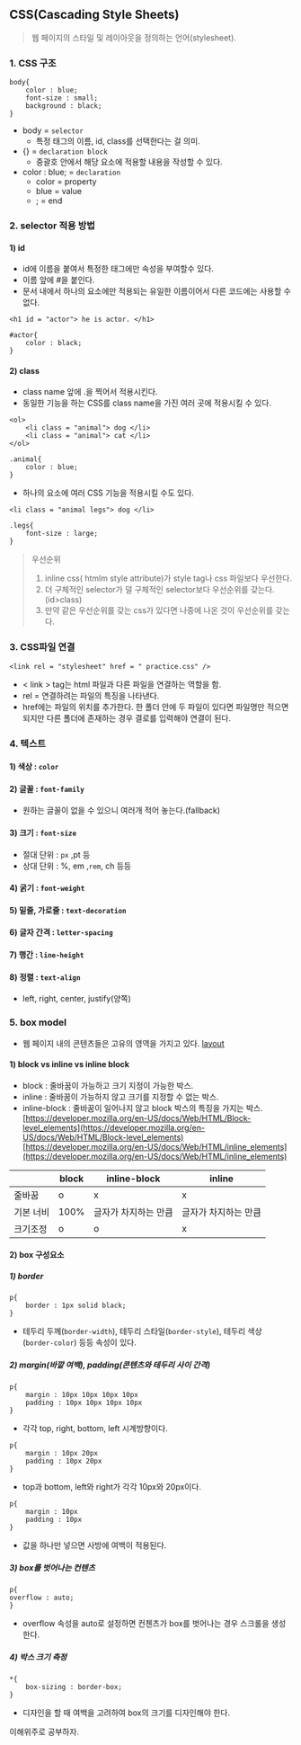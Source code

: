 ## CSS(Cascading Style Sheets)
> 웹 페이지의 스타일 및 레이아웃을 정의하는 언어(stylesheet).

### 1. CSS 구조
```
body{
    color : blue;
    font-size : small;
    background : black;
}
```
- body = `selector`
    - 특정 태그의 이름, id, class를 선택한다는 걸 의미.
- {} = `declaration block`
    - 중괄호 안에서 해당 요소에 적용할 내용을 작성할 수 있다.
- color : blue; = `declaration`
    - color = property
    - blue = value
    - ; = end
### 2. selector 적용 방법
#### 1) id
- id에 이름을 붙여서 특정한 태그에만 속성을 부여할수 있다.
- 이름 앞에 #을 붙인다.
- 문서 내에서 하나의 요소에만 적용되는 유일한 이름이어서 다른 코드에는 사용할 수 없다.
```
<h1 id = "actor"> he is actor. </h1>
```
```
#actor{
    color : black;
}
```
#### 2) class
- class name 앞에 .을 찍어서 적용시킨다.
- 동일한 기능을 하는 CSS를 class name을 가진 여러 곳에 적용시킬 수 있다.
```
<ol>
    <li class = "animal"> dog </li>
    <li class = "animal"> cat </li>
</ol>    
```
```
.animal{
    color : blue;
}
```
- 하나의 요소에 여러 CSS 기능을 적용시킬 수도 있다.
```
<li class = "animal legs"> dog </li>
```
```
.legs{
    font-size : large;
}
```

> 우선순위
> 1. inline css( htmlm style attribute)가 style tag나 css 파일보다 우선한다.
> 2. 더 구체적인 selector가 덜 구체적인 selector보다 우선순위를 갖는다. (id>class)
> 3. 만약 같은 우선순위를 갖는 css가 있다면 나중에 나온 것이 우선순위를 갖는다.


### 3. CSS파일 연결
```
<link rel = "stylesheet" href = " practice.css" />
```
- < link > tag는 html 파일과 다른 파일을 연결하는 역할을 함.
- rel = 연결하려는 파일의 특징을 나타낸다.
- href에는 파일의 위치를 추가한다. 한 폴더 안에 두 파일이 있다면 파일명만 적으면 되지만 다른 폴더에 존재하는 경우 결로를 입력해야 연결이 된다.



### 4. 텍스트
#### 1) 색상 : `color`
#### 2) 글꼴 : `font-family`
- 원하는 글꼴이 없을 수 있으니 여러개 적어 놓는다.(fallback)
#### 3) 크기 : `font-size`
- 절대 단위 : `px` ,pt 등
- 상대 단위 : %, em ,`rem`, ch 등등
#### 4) 굵기 : `font-weight`
#### 5) 밑줄, 가로줄 : `text-decoration`
#### 6) 글자 간격 : `letter-spacing`
#### 7) 행간 : `line-height`
#### 8) 정렬 : `text-align`
- left, right, center, justify(양쪽)

### 5. box model
- 웹 페이지 내의 콘텐츠들은 고유의 영역을 가지고 있다.
[layout](http://tcpschool.com/html/html_space_layouts)
#### 1) block vs inline vs inline block
- block : 줄바꿈이 가능하고 크기 지정이 가능한 박스.
- inline : 줄바꿈이 가능하지 않고 크기를 지정할 수 없는 박스.
- inline-block : 줄바꿈이 일어나지 않고 block 박스의 특징을 가지는 박스.
[https://developer.mozilla.org/en-US/docs/Web/HTML/Block-level_elements](https://developer.mozilla.org/en-US/docs/Web/HTML/Block-level_elements)
[https://developer.mozilla.org/en-US/docs/Web/HTML/inline_elements](https://developer.mozilla.org/en-US/docs/Web/HTML/inline_elements)

|    |block|inline-block|inline|
|----|-----|------------|-------|
|줄바꿈|o   |    x       |  x     |
|기본 너비|100%|글자가 차지하는 만큼|글자가 차지하는 만큼|
|크기조정|o|o|x|
####  2) box 구성요소
##### 1) border
```
p{
    border : 1px solid black;
}
```
- 테두리 두께(`border-width`), 테두리 스타일(`border-style`), 테두리 색상(`border-color`) 등등 속성이 있다.
##### 2) margin(바깥 여백), padding(콘텐츠와 테두리 사이 간격)
```
p{
    margin : 10px 10px 10px 10px
    padding : 10px 10px 10px 10px
}
```
- 각각 top, right, bottom, left 시계방향이다.

```
p{
    margin : 10px 20px 
    padding : 10px 20px 
}
```
- top과 bottom, left와 right가 각각 10px와 20px이다.
```
p{
    margin : 10px  
    padding : 10px  
}
```
- 값을 하나만 넣으면 사방에 여백이 적용된다.

##### 3) box를 벗어나는 컨텐츠
```
p{
overflow : auto;    
}
```
- overflow 속성을 auto로 설정하면 컨첸츠가 box를 벗어나는 경우 스크롤을 생성한다.

##### 4) 박스 크기 측정
```
*{
    box-sizing : border-box;
}
```
- 디자인을 할 때 여백을 고려하여 box의 크기를 디자인해야 한다.

이해위주로 공부하자.